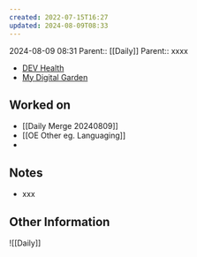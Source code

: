 ```yaml
---
created: 2022-07-15T16:27
updated: 2024-08-09T08:33
---
```

2024-08-09 08:31
Parent:: [[Daily]] 
Parent:: xxxx

- [DEV Health](https://health-configdev.mixtelematics.com/public/mapshow.htm?id=2001&mapid=1A35514B-E08F-4B7C-90B8-CD1774AE8CA3)
- [My Digital Garden](https://my-digital-garden-ten-inky.vercel.app/)

## Worked on

- [[Daily Merge 20240809]]
- [[OE Other eg. Languaging]]
- 

## Notes

- xxx

## Other Information

![[Daily]]
